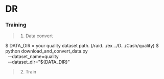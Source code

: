 # DR

### Training

> 1. Data convert  
 
$ DATA_DIR = your quality dataset path. (/raid.../ex.../D.../Cash/quality)
$ python download_and_convert_data.py \
     --dataset_name=quality \
     --dataset_dir="${DATA_DIR}"

> 2. Train
     

